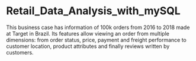 # Retail_Data_Analysis_with_mySQL
This business case has information of 100k orders from 2016 to 2018 made at Target in Brazil. Its features allow viewing an order from multiple dimensions: from order status, price, payment and freight performance to customer location, product attributes and finally reviews written by customers.

